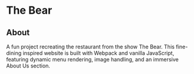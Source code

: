 # The Bear

## About
A fun project recreating the restaurant from the show The Bear. This fine-dining inspired website is built with Webpack and vanilla JavaScript, featuring dynamic menu rendering, image handling, and an immersive About Us section.
